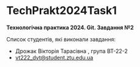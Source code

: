 # TechPrakt2024Task1
**Технологічна практика 2024. Git. Завдання №2**

Список студентів, які виконали завдання:
* Дрожак Вікторія Тарасівна , група ВТ-22-2
* vt222_dvt@student.ztu.edu.ua